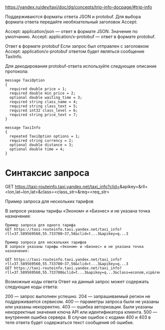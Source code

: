 https://yandex.ru/dev/taxi/doc/dg/concepts/trip-info-docpage/#trip-info

Поддерживаются форматы ответа JSON и protobuf. Для выбора формата ответа передайте необязательный заголовок Accept:


Accept: application/json — ответ в формате JSON. Значение по умолчанию.
Accept: application/x-protobuf — ответ в формате protobuf.

Ответ в формате protobuf
Если запрос был отправлен с заголовком Accept: application/x-protobuf ответом будет являться сообщение TaxiInfo.

Для декодирования protobuf-ответа используйте следующее описание протокола:

```
message TaxiOption
{
  required double price = 1;
  required double min_price = 2;
  optional double waiting_time = 3;
  required string class_name = 4;
  required string class_text = 5;
  required int32 class_level = 6;
  required string price_text = 7;
}

message TaxiInfo
{
  repeated TaxiOption options = 1;
  required string currency = 2;
  optional double distance = 3;
  optional double time = 4;
}
```

# Синтаксис запроса

GET  https://taxi-routeinfo.taxi.yandex.net/taxi_info?clid=<clid>&apikey=<apikey>&rll=<lon,lat~lon,lat>&class=<class_str>&req=<req_str>


Пример запроса для нескольких тарифов

В запросе указаны тарифы «Эконом» и «Бизнес» и не указана точка назначения:

```
Пример запроса для одного тарифа
GET https://taxi-routeinfo.taxi.yandex.net/taxi_info?rll=37.589569560,55.733780~37,56&clid=t...3&apikey=q...3

Пример запроса для нескольких тарифов
В запросе указаны тарифы «Эконом» и «Бизнес» и не указана точка назначения:

GET https://taxi-routeinfo.taxi.yandex.net/taxi_info?rll=37.589569560,55.733780~37,56&clid=t...3&apikey=q...3
GET https://taxi-routeinfo.taxi.yandex.net/taxi_info?rll=37.589569560,55.733780&clid=t...3&apikey=q...3&class=econom,vip&req=check,yellowcarnumber
```
Возможные коды ответа
Ответ на данный запрос может содержать следующие коды ответа:

200 — запрос выполнен успешно.
204 — запрашиваемый регион не поддерживается сервисом.
400 — параметры запроса были не указаны или указаны некорректно.
403 — ошибка авторизации. Были указаны некорректные значения ключа API или идентификатора клиента.
500 — внутренняя ошибка сервера.
В случае ошибок с кодами 400 и 403 в теле ответа будет содержаться текст сообщения об ошибке.